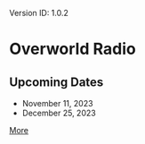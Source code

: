 Version ID: 1.0.2

# Overworld Radio

## Upcoming Dates
- November 11, 2023
- December 25, 2023

[More](./more.md)

